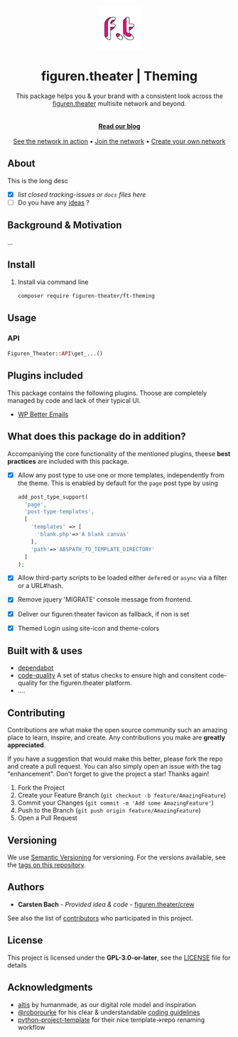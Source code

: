 <!-- PROJECT LOGO -->
<br />
<div align="center">
  <a href="https://github.com/figuren-theater/ft-theming">
    <img src="https://raw.githubusercontent.com/figuren-theater/logos/main/favicon.png" alt="figuren.theater Logo" width="100" height="100">
  </a>

  <h1 align="center">figuren.theater | Theming</h1>

  <p align="center">
    This package helps you & your brand with a consistent look across the <a href="https://figuren.theater">figuren.theater</a> multisite network and beyond.
    <br /><br /><br />
    <a href="https://meta.figuren.theater/blog"><strong>Read our blog</strong></a>
    <br />
    <br />
    <a href="https://figuren.theater">See the network in action</a>
    •
    <a href="https://mein.figuren.theater">Join the network</a>
    •
    <a href="https://websites.fuer.figuren.theater">Create your own network</a>
  </p>
</div>

## About


This is the long desc

* [x] *list closed tracking-issues or `docs` files here*
* [ ] Do you have any [ideas](https://github.com/figuren-theater/ft-theming/issues/new) ?

## Background & Motivation

...

## Install

1. Install via command line
	```sh
	composer require figuren-theater/ft-theming
	```

## Usage

### API

```php
Figuren_Theater::API\get_...()
```

## Plugins included

This package contains the following plugins.
Thoose are completely managed by code and lack of their typical UI.

* [WP Better Emails](https://wordpress.org/plugins/wp-better-emails/#developers)

## What does this package do in addition?

Accompaniying the core functionality of the mentioned plugins, theese **best practices** are included with this package.

- [x] Allow any post type to use one or more templates, independently from the theme. This is enabled by default for the `page` post type by using
  ```php
  add_post_type_support(
    'page',
    'post-type-templates',
    [
      'templates' => [
        'blank.php'=>'A blank canvas'
      ],
      'path'=>'ABSPATH_TO_TEMPLATE_DIRECTORY'
    ]
  );
  ```

- [x] Allow third-party scripts to be loaded either `defer`ed or `async` via a filter or a URL#hash.
- [x] Remove jquery 'MIGRATE' console message from frontend.
- [x] Deliver our figuren.theater favicon as fallback, if non is set
- [x] Themed Login using site-icon and theme-colors

## Built with & uses

  - [dependabot](/.github/dependabot.yml)
  - [code-quality](https://github.com/figuren-theater/code-quality/)
     A set of status checks to ensure high and consitent code-quality for the figuren.theater platform.
  - ....

## Contributing

Contributions are what make the open source community such an amazing place to learn, inspire, and create. Any contributions you make are **greatly appreciated**.

If you have a suggestion that would make this better, please fork the repo and create a pull request. You can also simply open an issue with the tag "enhancement".
Don't forget to give the project a star! Thanks again!

1. Fork the Project
2. Create your Feature Branch (`git checkout -b feature/AmazingFeature`)
3. Commit your Changes (`git commit -m 'Add some AmazingFeature'`)
4. Push to the Branch (`git push origin feature/AmazingFeature`)
5. Open a Pull Request


## Versioning

We use [Semantic Versioning](http://semver.org/) for versioning. For the versions
available, see the [tags on this repository](https://github.com/figuren-theater/ft-theming/tags).

## Authors

  - **Carsten Bach** - *Provided idea & code* - [figuren.theater/crew](https://figuren.theater/crew/)

See also the list of [contributors](https://github.com/figuren-theater/ft-theming/contributors)
who participated in this project.

## License

This project is licensed under the **GPL-3.0-or-later**, see the [LICENSE](/LICENSE) file for
details

## Acknowledgments

  - [altis](https://github.com/search?q=org%3Ahumanmade+altis) by humanmade, as our digital role model and inspiration
  - [@roborourke](https://github.com/roborourke) for his clear & understandable [coding guidelines](https://docs.altis-dxp.com/guides/code-review/standards/)
  - [python-project-template](https://github.com/rochacbruno/python-project-template) for their nice template->repo renaming workflow

